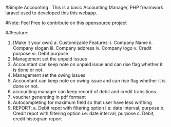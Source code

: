 #Simple Accounting :
This is a basic Accounting Manager, PHP freamwork laravel used to developed this this webapp. 

#Note:
Feel Free to contribute on this opensource project

##Feature:
1.	[Make it your own]
	a.	Customizable Features:
		i.	Company Name
		ii.	Company slogan
		iii.	Company address
		iv.	Company logo
		v.	Credit purpose 
		vi.	Debit purpose 
2.	Management set the unpaid issues
3.	Accountant can keep note on unpaid issue and can rise flag whether it is done or not.   
4.	Management set the owing issues 
5.	Accountant can keep note on owing issue and can rise flag whether it is done or not.   
6.	accounting manager can keep record of debit and credit transitions
7.	voucher generating in pdf formant
8.	Autocompleting for maximum field so that user have less writhing  
9.	REPORT:
a.	Debit repot with filtering option i.e: date interval, purpose
b.	Credit repot with filtering option i.e: date interval, purpose
c.	Debit, credit histogram report
